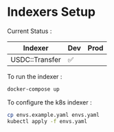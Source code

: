 # Indexers Setup

Current Status :

| Indexer        | Dev | Prod |
| -------------- | --- | ---- |
| USDC::Transfer | ✅  |      |

To run the indexer :

```sh
docker-compose up
```

To configure the k8s indexer :

```sh
cp envs.example.yaml envs.yaml
kubectl apply -f envs.yaml
```
